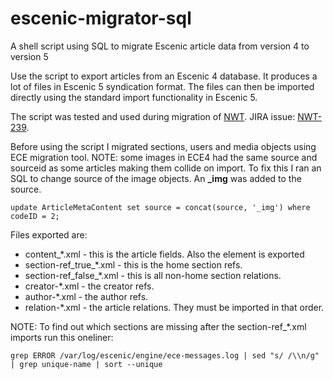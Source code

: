 escenic-migrator-sql
====================

A shell script using SQL to migrate Escenic article data from version 4 to version 5

Use the script to export articles from an Escenic 4 database. It produces a lot of files in Escenic 5 syndication format. The files can then be imported directly using the standard import functionality in Escenic 5.

The script was tested and used during migration of [NWT](http://nwt.se). JIRA issue: [NWT-239](https://bricco.atlassian.net/browse/NWT-239).

Before using the script I migrated sections, users and media objects using ECE migration tool.
NOTE: some images in ECE4 had the same source and sourceid as some articles making them collide on import. To fix this I ran an SQL to change source of the image objects. An **_img** was added to the source.
```
update ArticleMetaContent set source = concat(source, '_img') where codeID = 2;
```

Files exported are:
- content_*.xml - this is the article fields. Also the <uri> element is exported
- section-ref_true_*.xml - this is the home section refs.
- section-ref_false_*.xml - this is all non-home section relations.
- creator-*.xml - the creator refs.
- author-*.xml - the author refs.
- relation-*.xml - the article relations.
They must be imported in that order.

NOTE: To find out which sections are missing after the section-ref_*.xml imports run this oneliner:
```
grep ERROR /var/log/escenic/engine/ece-messages.log | sed "s/ /\\n/g" | grep unique-name | sort --unique
```
